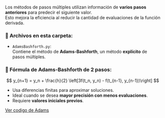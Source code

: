 Los métodos de pasos múltiples utilizan información de **varios pasos anteriores** para predecir el siguiente valor.  
Esto mejora la eficiencia al reducir la cantidad de evaluaciones de la función derivada.

### 📂 Archivos en esta carpeta:

- `AdamsBashforth.py`:  
  Contiene el método de **Adams-Bashforth**, un método **explícito** de pasos múltiples.

### 📐 Fórmula de Adams-Bashforth de 2 pasos:

$$
y_{n+1} = y_n + \frac{h}{2} \left[3f(t_n, y_n) - f(t_{n-1}, y_{n-1})\right]
$$

- Usa diferencias finitas para aproximar soluciones.  
- Ideal cuando se desea **mayor precisión con menos evaluaciones**.  
- Requiere **valores iniciales previos**.

[Ver codigo de Adams](/T6_EcuacionesDiferenciales/Metodos_Sistemas_Ecuaciones/AdamsBashforth.py)


